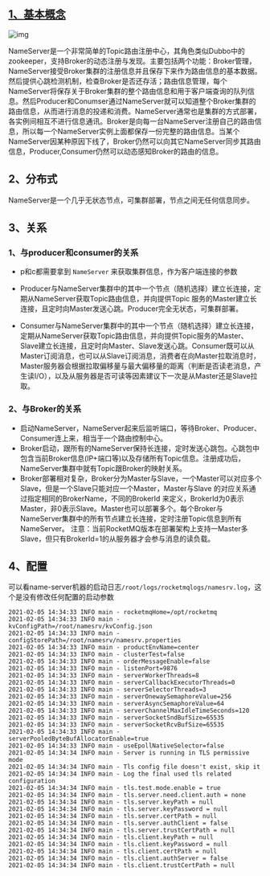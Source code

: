 ## [1、基本概念](https://github.com/apache/rocketmq/blob/release-4.8.0/docs/cn/architecture.md#1-%E6%8A%80%E6%9C%AF%E6%9E%B6%E6%9E%84)

![img](https://tyut.oss-accelerate.aliyuncs.com/image/2021/3-3/f9199d8be0aa4ec3ab7db8f0f6baadf9.png)

NameServer是一个非常简单的Topic路由注册中心，其角色类似Dubbo中的zookeeper，支持Broker的动态注册与发现。主要包括两个功能：Broker管理，NameServer接受Broker集群的注册信息并且保存下来作为路由信息的基本数据。然后提供心跳检测机制，检查Broker是否还存活；路由信息管理，每个NameServer将保存关于Broker集群的整个路由信息和用于客户端查询的队列信息。然后Producer和Conumser通过NameServer就可以知道整个Broker集群的路由信息，从而进行消息的投递和消费。NameServer通常也是集群的方式部署，各实例间相互不进行信息通讯。Broker是向每一台NameServer注册自己的路由信息，所以每一个NameServer实例上面都保存一份完整的路由信息。当某个NameServer因某种原因下线了，Broker仍然可以向其它NameServer同步其路由信息，Producer,Consumer仍然可以动态感知Broker的路由的信息。

## 2、分布式

NameServer是一个几乎无状态节点，可集群部署，节点之间无任何信息同步。

## 3、关系

### 1、与producer和consumer的关系

- p和c都需要拿到 `NameServer` 来获取集群信息，作为客户端连接的参数

- Producer与NameServer集群中的其中一个节点（随机选择）建立长连接，定期从NameServer获取Topic路由信息，并向提供Topic 服务的Master建立长连接，且定时向Master发送心跳。Producer完全无状态，可集群部署。
- Consumer与NameServer集群中的其中一个节点（随机选择）建立长连接，定期从NameServer获取Topic路由信息，并向提供Topic服务的Master、Slave建立长连接，且定时向Master、Slave发送心跳。Consumer既可以从Master订阅消息，也可以从Slave订阅消息，消费者在向Master拉取消息时，Master服务器会根据拉取偏移量与最大偏移量的距离（判断是否读老消息，产生读I/O），以及从服务器是否可读等因素建议下一次是从Master还是Slave拉取。

### 2、与Broker的关系

- 启动NameServer，NameServer起来后监听端口，等待Broker、Producer、Consumer连上来，相当于一个路由控制中心。
- Broker启动，跟所有的NameServer保持长连接，定时发送心跳包。心跳包中包含当前Broker信息(IP+端口等)以及存储所有Topic信息。注册成功后，NameServer集群中就有Topic跟Broker的映射关系。
- Broker部署相对复杂，Broker分为Master与Slave，一个Master可以对应多个Slave，但是一个Slave只能对应一个Master，Master与Slave 的对应关系通过指定相同的BrokerName，不同的BrokerId 来定义，BrokerId为0表示Master，非0表示Slave。Master也可以部署多个。每个Broker与NameServer集群中的所有节点建立长连接，定时注册Topic信息到所有NameServer。 注意：当前RocketMQ版本在部署架构上支持一Master多Slave，但只有BrokerId=1的从服务器才会参与消息的读负载。

## 4、配置

可以看name-server机器的启动日志`/root/logs/rocketmqlogs/namesrv.log`，这个是没有修改任何配置的启动参数

```shell
2021-02-05 14:34:33 INFO main - rocketmqHome=/opt/rocketmq
2021-02-05 14:34:33 INFO main - kvConfigPath=/root/namesrv/kvConfig.json
2021-02-05 14:34:33 INFO main - configStorePath=/root/namesrv/namesrv.properties
2021-02-05 14:34:33 INFO main - productEnvName=center
2021-02-05 14:34:33 INFO main - clusterTest=false
2021-02-05 14:34:33 INFO main - orderMessageEnable=false
2021-02-05 14:34:33 INFO main - listenPort=9876
2021-02-05 14:34:33 INFO main - serverWorkerThreads=8
2021-02-05 14:34:33 INFO main - serverCallbackExecutorThreads=0
2021-02-05 14:34:33 INFO main - serverSelectorThreads=3
2021-02-05 14:34:33 INFO main - serverOnewaySemaphoreValue=256
2021-02-05 14:34:33 INFO main - serverAsyncSemaphoreValue=64
2021-02-05 14:34:33 INFO main - serverChannelMaxIdleTimeSeconds=120
2021-02-05 14:34:33 INFO main - serverSocketSndBufSize=65535
2021-02-05 14:34:33 INFO main - serverSocketRcvBufSize=65535
2021-02-05 14:34:33 INFO main - serverPooledByteBufAllocatorEnable=true
2021-02-05 14:34:33 INFO main - useEpollNativeSelector=false
2021-02-05 14:34:34 INFO main - Server is running in TLS permissive mode
2021-02-05 14:34:34 INFO main - Tls config file doesn't exist, skip it
2021-02-05 14:34:34 INFO main - Log the final used tls related configuration
2021-02-05 14:34:34 INFO main - tls.test.mode.enable = true
2021-02-05 14:34:34 INFO main - tls.server.need.client.auth = none
2021-02-05 14:34:34 INFO main - tls.server.keyPath = null
2021-02-05 14:34:34 INFO main - tls.server.keyPassword = null
2021-02-05 14:34:34 INFO main - tls.server.certPath = null
2021-02-05 14:34:34 INFO main - tls.server.authClient = false
2021-02-05 14:34:34 INFO main - tls.server.trustCertPath = null
2021-02-05 14:34:34 INFO main - tls.client.keyPath = null
2021-02-05 14:34:34 INFO main - tls.client.keyPassword = null
2021-02-05 14:34:34 INFO main - tls.client.certPath = null
2021-02-05 14:34:34 INFO main - tls.client.authServer = false
2021-02-05 14:34:34 INFO main - tls.client.trustCertPath = null
```